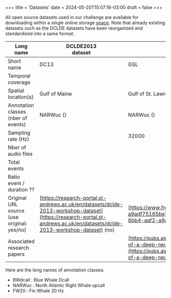 +++
title = 'Datasets'
date = 2024-05-20T15:07:16-03:00
draft = false
+++

All open source datasets used in our challenge are available for downloading within a single online storage [space](https://drive.google.com/drive/folders/1W1yF3_wbndhBikcQjYjp81TnK5-qIBaT). Note that already existing datasets such as the DCLDE datasets have been reorganized and standardized into a same format.

| Long name                                  | DCLDE2013<br>dataset                                                                                                                                                                                                                                          | Gulf of St. Lawrence                                                                                                                                                                                                                        | SORP dataset                                                                                                                                                                                                                    | DCLDE2015<br>LF dataset |
| ------------------------------------------ | ------------------------------------------------------------------------------------------------------------------------------------------------------------------------------------------------------------------------------------------------------------- | ------------------------------------------------------------------------------------------------------------------------------------------------------------------------------------------------------------------------------------------- | ------------------------------------------------------------------------------------------------------------------------------------------------------------------------------------------------------------------------------- | ----------------------- |
| Short name                                 | DC13                                                                                                                                                                                                                                                          | GSL                                                                                                                                                                                                                                         | SORP                                                                                                                                                                                                                            | DC15                    |
| Temporal coverage                          |                                                                                                                                                                                                                                                               |                                                                                                                                                                                                                                             |                                                                                                                                                                                                                                 |                         |
| Spatial location(s)                        | Gulf of Maine                                                                                                                                                                                                                                                 | Gulf of St. Lawrence                                                                                                                                                                                                                        |                                                                                                                                                                                                                                 |                         |
| Annotation classes (nber of events)        | NARWuc ()                                                                                                                                                                                                                                                     | NARWuc ()                                                                                                                                                                                                                                   | BWdcall ()<br>FW20 ()                                                                                                                                                                                                           | BWdcall ()<br>FW40 ()   |
| Sampling rate (Hz)                         |                                                                                                                                                                                                                                                               | 32000                                                                                                                                                                                                                                       |                                                                                                                                                                                                                                 |                         |
| Nber of audio files                        |                                                                                                                                                                                                                                                               |                                                                                                                                                                                                                                             |                                                                                                                                                                                                                                 |                         |
| Total events                               |                                                                                                                                                                                                                                                               |                                                                                                                                                                                                                                             |                                                                                                                                                                                                                                 |                         |
| Ratio event / duration ??                  |                                                                                                                                                                                                                                                               |                                                                                                                                                                                                                                             |                                                                                                                                                                                                                                 |                         |
| Original URL source (use original: yes/no) | [](https://research-portal.st-andrews.ac.uk/en/datasets/dclde-2013-workshop-dataset)[https://research-portal.st-andrews.ac.uk/en/datasets/dclde-2013-workshop-dataset](https://research-portal.st-andrews.ac.uk/en/datasets/dclde-2013-workshop-dataset) (no) | [](https://www.frdr-dfdr.ca/repo/dataset/4a3113e6-1d58-6bb4-aaf2-a9adf75165be)[https://www.frdr-dfdr.ca/repo/dataset/4a3113e6-1d58-6bb4-aaf2-a9adf75165be](https://www.frdr-dfdr.ca/repo/dataset/4a3113e6-1d58-6bb4-aaf2-a9adf75165be) (no) | [](https://data.aad.gov.au/metadata/records/AcousticTrends_BlueFinLibrary)[https://data.aad.gov.au/metadata/records/AcousticTrends_BlueFinLibrary](https://data.aad.gov.au/metadata/records/AcousticTrends_BlueFinLibrary) (no) |                         |
| Associated research papers                 |                                                                                                                                                                                                                                                               | [https://pubs.aip.org/asa/jasa/article/147/4/2636/1058640/Performance-of-a-deep-neural-network-at-detecting](https://pubs.aip.org/asa/jasa/article/147/4/2636/1058640/Performance-of-a-deep-neural-network-at-detecting)                    |                                                                                                                                                                                                                                 |                         |


Here are the long names of annotation classes:
- BWdcall : Blue Whale Dcall
- NARWuc : North Atlantic Right Whale upcall
- FW20 : Fin Whale 20 Hz
